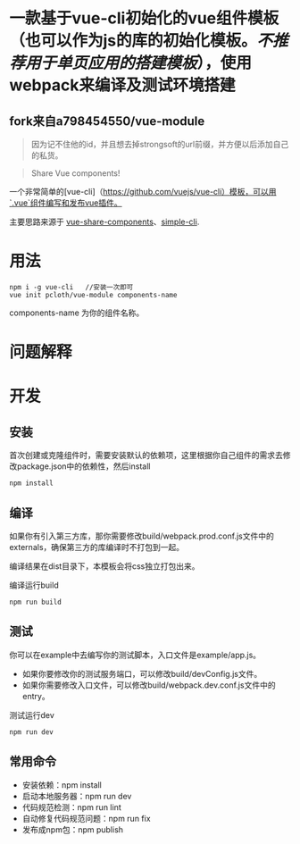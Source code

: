 # 一款基于vue-cli初始化的vue组件模板（也可以作为js的库的初始化模板。*不推荐用于单页应用的搭建模板*），使用webpack来编译及测试环境搭建


## fork来自a798454550/vue-module
> 因为记不住他的id，并且想去掉strongsoft的url前缀，并方便以后添加自己的私货。
> 

> Share Vue components!

一个非常简单的[vue-cli]（https://github.com/vuejs/vue-cli）模板，可以用`.vue`组件编写和发布vue插件。

主要思路来源于 [vue-share-components](https://github.com/Akryum/vue-share-components)、[simple-cli](https://github.com/strongdevx/simple-cli).


# 用法

```
npm i -g vue-cli   //安装一次即可
vue init pcloth/vue-module components-name
```
components-name 为你的组件名称。

# 问题解释

# 开发

## 安装

首次创建或克隆组件时，需要安装默认的依赖项，这里根据你自己组件的需求去修改package.json中的依赖性，然后install

```
npm install
```

## 编译

如果你有引入第三方库，那你需要修改build/webpack.prod.conf.js文件中的externals，确保第三方的库编译时不打包到一起。

编译结果在dist目录下，本模板会将css独立打包出来。

编译运行build

```
npm run build
```

## 测试
你可以在example中去编写你的测试脚本，入口文件是example/app.js。

- 如果你要修改你的测试服务端口，可以修改build/devConfig.js文件。
- 如果你需要修改入口文件，可以修改build/webpack.dev.conf.js文件中的entry。

测试运行dev

```
npm run dev
```

## 常用命令

* 安装依赖：npm install
* 启动本地服务器：npm run dev
* 代码规范检测：npm run lint
* 自动修复代码规范问题：npm run fix
* 发布成npm包：npm publish
